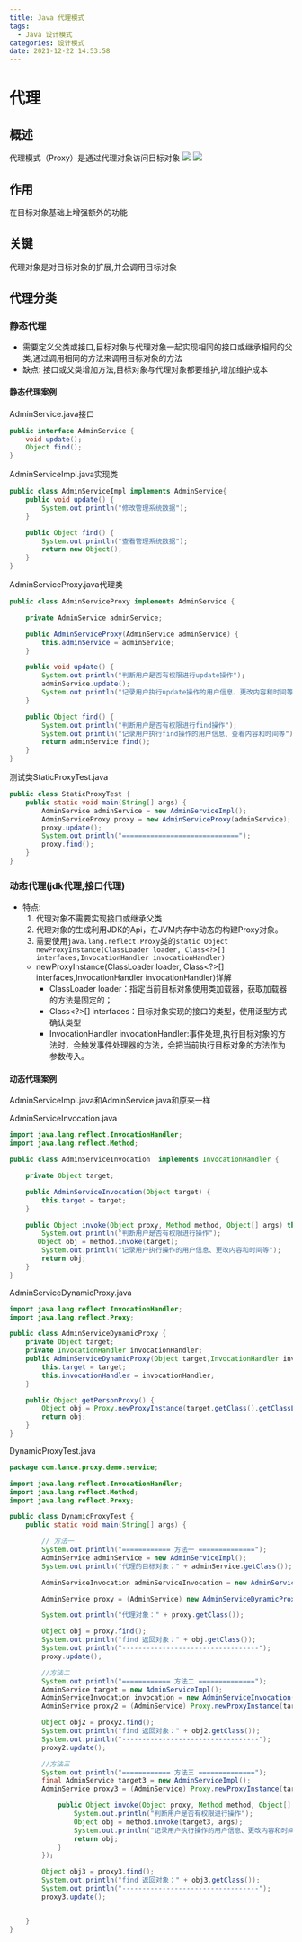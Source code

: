 ```yaml
---
title: Java 代理模式
tags:
  - Java 设计模式
categories: 设计模式
date: 2021-12-22 14:53:58
---
```


# 代理

## 概述
代理模式（Proxy）是通过代理对象访问目标对象
![](代理模式.webp)
![](代理结构.webp)
## 作用
在目标对象基础上增强额外的功能

## 关键
代理对象是对目标对象的扩展,并会调用目标对象

## 代理分类

### 静态代理
 - 需要定义父类或接口,目标对象与代理对象一起实现相同的接口或继承相同的父类,通过调用相同的方法来调用目标对象的方法
 - 缺点: 接口或父类增加方法,目标对象与代理对象都要维护,增加维护成本

#### 静态代理案例
AdminService.java接口
``` Java
public interface AdminService {
    void update();
    Object find();
}
```
AdminServiceImpl.java实现类
``` Java
public class AdminServiceImpl implements AdminService{
    public void update() {
        System.out.println("修改管理系统数据");
    }

    public Object find() {
        System.out.println("查看管理系统数据");
        return new Object();
    }
}
```
AdminServiceProxy.java代理类
``` Java
public class AdminServiceProxy implements AdminService {

    private AdminService adminService;

    public AdminServiceProxy(AdminService adminService) {
        this.adminService = adminService;
    }

    public void update() {
        System.out.println("判断用户是否有权限进行update操作");
        adminService.update();
        System.out.println("记录用户执行update操作的用户信息、更改内容和时间等");
    }

    public Object find() {
        System.out.println("判断用户是否有权限进行find操作");
        System.out.println("记录用户执行find操作的用户信息、查看内容和时间等");
        return adminService.find();
    }
}
```
测试类StaticProxyTest.java
``` Java
public class StaticProxyTest {
    public static void main(String[] args) {
        AdminService adminService = new AdminServiceImpl();
        AdminServiceProxy proxy = new AdminServiceProxy(adminService);
        proxy.update();
        System.out.println("=============================");
        proxy.find();
    }
}
```

### 动态代理(jdk代理,接口代理)
  - 特点: 
    1. 代理对象不需要实现接口或继承父类
    2. 代理对象的生成利用JDK的Api，在JVM内存中动态的构建Proxy对象。
    3. 需要使用`java.lang.reflect.Proxy`类的`static Object newProxyInstance(ClassLoader loader, Class<?>[] interfaces,InvocationHandler invocationHandler)`
    - newProxyInstance(ClassLoader loader, Class<?>[] interfaces,InvocationHandler invocationHandler)详解
        - ClassLoader loader：指定当前目标对象使用类加载器，获取加载器的方法是固定的；
        - Class<?>[] interfaces：目标对象实现的接口的类型，使用泛型方式确认类型
        - InvocationHandler invocationHandler:事件处理,执行目标对象的方法时，会触发事件处理器的方法，会把当前执行目标对象的方法作为参数传入。

#### 动态代理案例
AdminServiceImpl.java和AdminService.java和原来一样

AdminServiceInvocation.java
``` Java
import java.lang.reflect.InvocationHandler;
import java.lang.reflect.Method;

public class AdminServiceInvocation  implements InvocationHandler {

    private Object target;

    public AdminServiceInvocation(Object target) {
        this.target = target;
    }

    public Object invoke(Object proxy, Method method, Object[] args) throws Throwable {
        System.out.println("判断用户是否有权限进行操作");
       Object obj = method.invoke(target);
        System.out.println("记录用户执行操作的用户信息、更改内容和时间等");
        return obj;
    }
}
```
AdminServiceDynamicProxy.java
``` Java
import java.lang.reflect.InvocationHandler;
import java.lang.reflect.Proxy;

public class AdminServiceDynamicProxy {
    private Object target;
    private InvocationHandler invocationHandler;
    public AdminServiceDynamicProxy(Object target,InvocationHandler invocationHandler){
        this.target = target;
        this.invocationHandler = invocationHandler;
    }

    public Object getPersonProxy() {
        Object obj = Proxy.newProxyInstance(target.getClass().getClassLoader(), target.getClass().getInterfaces(), invocationHandler);
        return obj;
    }
}
```
DynamicProxyTest.java
``` Java
package com.lance.proxy.demo.service;

import java.lang.reflect.InvocationHandler;
import java.lang.reflect.Method;
import java.lang.reflect.Proxy;

public class DynamicProxyTest {
    public static void main(String[] args) {

        // 方法一
        System.out.println("============ 方法一 ==============");
        AdminService adminService = new AdminServiceImpl();
        System.out.println("代理的目标对象：" + adminService.getClass());

        AdminServiceInvocation adminServiceInvocation = new AdminServiceInvocation(adminService);

        AdminService proxy = (AdminService) new AdminServiceDynamicProxy(adminService, adminServiceInvocation).getPersonProxy();

        System.out.println("代理对象：" + proxy.getClass());

        Object obj = proxy.find();
        System.out.println("find 返回对象：" + obj.getClass());
        System.out.println("----------------------------------");
        proxy.update();

        //方法二
        System.out.println("============ 方法二 ==============");
        AdminService target = new AdminServiceImpl();
        AdminServiceInvocation invocation = new AdminServiceInvocation(adminService);
        AdminService proxy2 = (AdminService) Proxy.newProxyInstance(target.getClass().getClassLoader(), target.getClass().getInterfaces(), invocation);

        Object obj2 = proxy2.find();
        System.out.println("find 返回对象：" + obj2.getClass());
        System.out.println("----------------------------------");
        proxy2.update();

        //方法三
        System.out.println("============ 方法三 ==============");
        final AdminService target3 = new AdminServiceImpl();
        AdminService proxy3 = (AdminService) Proxy.newProxyInstance(target3.getClass().getClassLoader(), target3.getClass().getInterfaces(), new InvocationHandler() {

            public Object invoke(Object proxy, Method method, Object[] args) throws Throwable {
                System.out.println("判断用户是否有权限进行操作");
                Object obj = method.invoke(target3, args);
                System.out.println("记录用户执行操作的用户信息、更改内容和时间等");
                return obj;
            }
        });

        Object obj3 = proxy3.find();
        System.out.println("find 返回对象：" + obj3.getClass());
        System.out.println("----------------------------------");
        proxy3.update();


    }
}

```